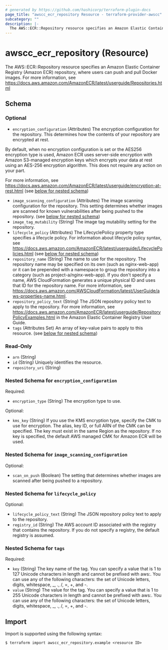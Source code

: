 ```yaml
---
# generated by https://github.com/hashicorp/terraform-plugin-docs
page_title: "awscc_ecr_repository Resource - terraform-provider-awscc"
subcategory: ""
description: |-
  The AWS::ECR::Repository resource specifies an Amazon Elastic Container Registry (Amazon ECR) repository, where users can push and pull Docker images. For more information, see https://docs.aws.amazon.com/AmazonECR/latest/userguide/Repositories.html
---
```


# awscc_ecr_repository (Resource)

The AWS::ECR::Repository resource specifies an Amazon Elastic Container Registry (Amazon ECR) repository, where users can push and pull Docker images. For more information, see https://docs.aws.amazon.com/AmazonECR/latest/userguide/Repositories.html



<!-- schema generated by tfplugindocs -->
## Schema

### Optional

- `encryption_configuration` (Attributes) The encryption configuration for the repository. This determines how the contents of your repository are encrypted at rest.

By default, when no encryption configuration is set or the AES256 encryption type is used, Amazon ECR uses server-side encryption with Amazon S3-managed encryption keys which encrypts your data at rest using an AES-256 encryption algorithm. This does not require any action on your part.

For more information, see https://docs.aws.amazon.com/AmazonECR/latest/userguide/encryption-at-rest.html (see [below for nested schema](#nestedatt--encryption_configuration))
- `image_scanning_configuration` (Attributes) The image scanning configuration for the repository. This setting determines whether images are scanned for known vulnerabilities after being pushed to the repository. (see [below for nested schema](#nestedatt--image_scanning_configuration))
- `image_tag_mutability` (String) The image tag mutability setting for the repository.
- `lifecycle_policy` (Attributes) The LifecyclePolicy property type specifies a lifecycle policy. For information about lifecycle policy syntax, see https://docs.aws.amazon.com/AmazonECR/latest/userguide/LifecyclePolicies.html (see [below for nested schema](#nestedatt--lifecycle_policy))
- `repository_name` (String) The name to use for the repository. The repository name may be specified on its own (such as nginx-web-app) or it can be prepended with a namespace to group the repository into a category (such as project-a/nginx-web-app). If you don't specify a name, AWS CloudFormation generates a unique physical ID and uses that ID for the repository name. For more information, see https://docs.aws.amazon.com/AWSCloudFormation/latest/UserGuide/aws-properties-name.html.
- `repository_policy_text` (String) The JSON repository policy text to apply to the repository. For more information, see https://docs.aws.amazon.com/AmazonECR/latest/userguide/RepositoryPolicyExamples.html in the Amazon Elastic Container Registry User Guide.
- `tags` (Attributes Set) An array of key-value pairs to apply to this resource. (see [below for nested schema](#nestedatt--tags))

### Read-Only

- `arn` (String)
- `id` (String) Uniquely identifies the resource.
- `repository_uri` (String)

<a id="nestedatt--encryption_configuration"></a>
### Nested Schema for `encryption_configuration`

Required:

- `encryption_type` (String) The encryption type to use.

Optional:

- `kms_key` (String) If you use the KMS encryption type, specify the CMK to use for encryption. The alias, key ID, or full ARN of the CMK can be specified. The key must exist in the same Region as the repository. If no key is specified, the default AWS managed CMK for Amazon ECR will be used.


<a id="nestedatt--image_scanning_configuration"></a>
### Nested Schema for `image_scanning_configuration`

Optional:

- `scan_on_push` (Boolean) The setting that determines whether images are scanned after being pushed to a repository.


<a id="nestedatt--lifecycle_policy"></a>
### Nested Schema for `lifecycle_policy`

Optional:

- `lifecycle_policy_text` (String) The JSON repository policy text to apply to the repository.
- `registry_id` (String) The AWS account ID associated with the registry that contains the repository. If you do not specify a registry, the default registry is assumed.


<a id="nestedatt--tags"></a>
### Nested Schema for `tags`

Required:

- `key` (String) The key name of the tag. You can specify a value that is 1 to 127 Unicode characters in length and cannot be prefixed with aws:. You can use any of the following characters: the set of Unicode letters, digits, whitespace, _, ., /, =, +, and -.
- `value` (String) The value for the tag. You can specify a value that is 1 to 255 Unicode characters in length and cannot be prefixed with aws:. You can use any of the following characters: the set of Unicode letters, digits, whitespace, _, ., /, =, +, and -.

## Import

Import is supported using the following syntax:

```shell
$ terraform import awscc_ecr_repository.example <resource ID>
```
